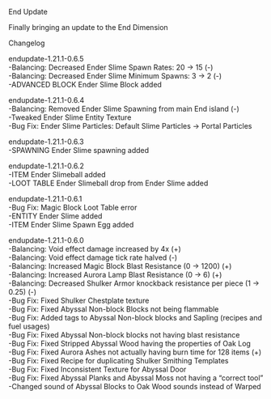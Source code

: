 End Update 

Finally bringing an update to the End Dimension

Changelog

endupdate-1.21.1-0.6.5 <br/>
-Balancing: Decreased Ender Slime Spawn Rates: 20 -> 15 (-) <br/>
-Balancing: Decreased Ender Slime Minimum Spawns: 3 -> 2 (-) <br/>
-ADVANCED BLOCK Ender Slime Block added <br/>

endupdate-1.21.1-0.6.4 <br/>
-Balancing: Removed Ender Slime Spawning from main End island (-) <br/>
-Tweaked Ender Slime Entity Texture <br/>
-Bug Fix: Ender Slime Particles: Default Slime Particles -> Portal Particles <br/>

endupdate-1.21.1-0.6.3 <br/>
-SPAWNING Ender Slime spawning added <br/>

endupdate-1.21.1-0.6.2 <br/>
-ITEM Ender Slimeball added <br/>
-LOOT TABLE Ender Slimeball drop from Ender Slime added <br/>


endupdate-1.21.1-0.6.1 <br/>
-Bug Fix: Magic Block Loot Table error <br/>
-ENTITY Ender Slime added <br/>
-ITEM Ender Slime Spawn Egg added <br/>

endupdate-1.21.1-0.6.0 <br/>
-Balancing: Void effect damage increased by 4x (+) <br/>
-Balancing: Void effect damage tick rate halved (-) <br/>
-Balancing: Increased Magic Block Blast Resistance (0 -> 1200) (+) <br/>
-Balancing: Increased Aurora Lamp Blast Resistance (0 -> 6) (+) <br/>
-Balancing: Decreased Shulker Armor knockback resistance per piece (1 -> 0.25) (-) <br/>
-Bug Fix: Fixed Shulker Chestplate texture <br/>
-Bug Fix: Fixed Abyssal Non-block Blocks not being flammable <br/>
-Bug Fix: Added tags to Abyssal Non-block blocks and Sapling (recipes and fuel usages) <br/>
-Bug Fix: Fixed Abyssal Non-block blocks not having blast resistance <br/>
-Bug Fix: Fixed Stripped Abyssal Wood having the properties of Oak Log <br/>
-Bug Fix: Fixed Aurora Ashes not actually having burn time for 128 items (+) <br/>
-Bug Fix: Fixed Recipe for duplicating Shulker Smithing Templates <br/>
-Bug Fix: Fixed Inconsistent Texture for Abyssal Door <br/>
-Bug Fix: Fixed Abyssal Planks and Abyssal Moss not having a “correct tool” <br/>
-Changed sound of Abyssal Blocks to Oak Wood sounds instead of Warped <br/>
